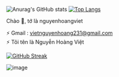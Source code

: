 ![Anurag's GitHub stats](https://github-readme-stats.vercel.app/api?username=NguyenHoangViet&show_icons=true&theme=dracula)  [![Top Langs](https://github-readme-stats.vercel.app/api/top-langs/?username=NguyenHoangViet&theme=dracula)](https://github.com/anuraghazra/github-readme-stats)         

Chào 👋, tớ là nguyenhoangviet

⚡ Gmail : vietnguyenhoang231@gmail.com                                                                                                                                             
⚡ Tôi tên là Nguyễn Hoàng Việt

[![GitHub Streak](https://github-readme-streak-stats.herokuapp.com/?user=xCelx&theme=dark)](https://github.com/xCelx/github-readme-streak-stats)

![image](https://user-images.githubusercontent.com/89697250/137607147-38b3befd-cf75-4d0c-99c8-cad868a0e651.png)
